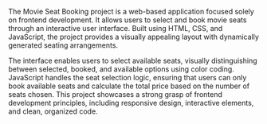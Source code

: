 The Movie Seat Booking project is a web-based application focused solely on frontend development. It allows users to select and book movie seats through an interactive user interface. Built using HTML, CSS, and JavaScript, the project provides a visually appealing layout with dynamically generated seating arrangements.

The interface enables users to select available seats, visually distinguishing between selected, booked, and available options using color coding. JavaScript handles the seat selection logic, ensuring that users can only book available seats and calculate the total price based on the number of seats chosen. This project showcases a strong grasp of frontend development principles, including responsive design, interactive elements, and clean, organized code.
